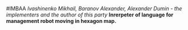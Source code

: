 #IMBAA
*Ivashinenko Mikhail, Baranov Alexander, Alexander Dumin - the implementers and the author of this party*
**Inrerpeter of language for management robot moving in hexagon map.**
